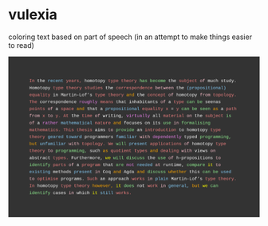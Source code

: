 # vulexia

coloring text based on part of speech (in an attempt to make things easier to read)

![example](./img/example.png)
